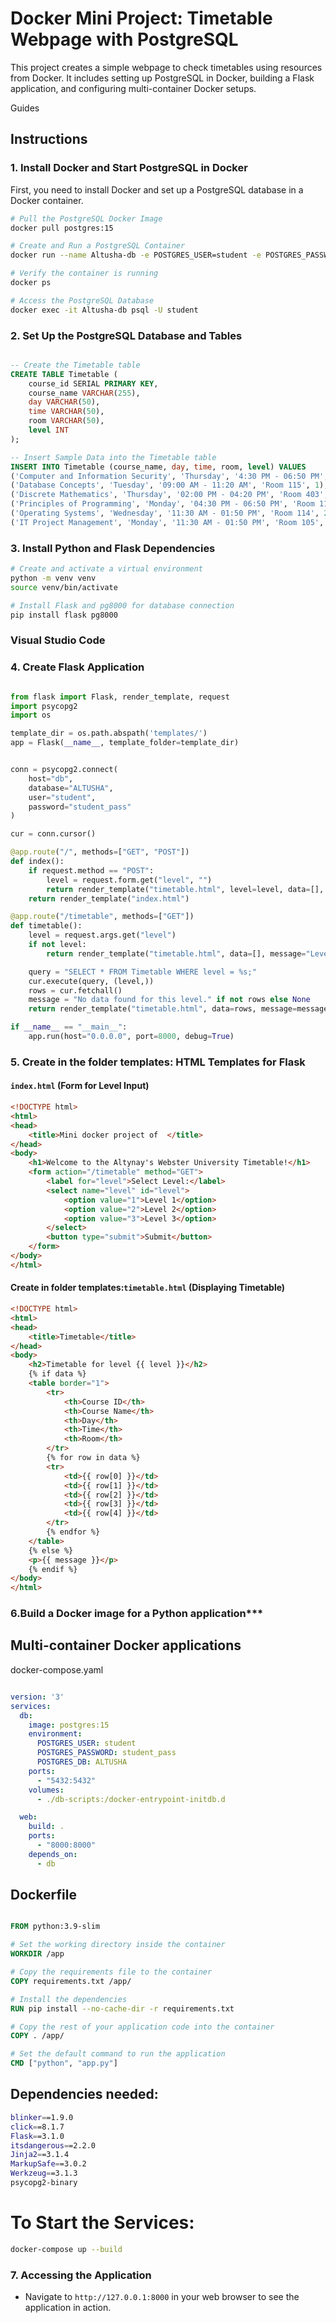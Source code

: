 
# Docker Mini Project: Timetable Webpage with PostgreSQL
This project creates a simple webpage to check timetables using resources from Docker. It includes setting up PostgreSQL in Docker, building a Flask application, and configuring multi-container Docker setups.

Guides

## Instructions

### 1. Install Docker and Start PostgreSQL in Docker

First, you need to install Docker and set up a PostgreSQL database in a Docker container.

```bash
# Pull the PostgreSQL Docker Image
docker pull postgres:15

# Create and Run a PostgreSQL Container
docker run --name Altusha-db -e POSTGRES_USER=student -e POSTGRES_PASSWORD=student_pass -d -p 5432:5432 postgres:15

# Verify the container is running
docker ps

# Access the PostgreSQL Database
docker exec -it Altusha-db psql -U student
```

### 2. **Set Up the PostgreSQL Database and Tables**

```sql

-- Create the Timetable table
CREATE TABLE Timetable (
    course_id SERIAL PRIMARY KEY,
    course_name VARCHAR(255),
    day VARCHAR(50),
    time VARCHAR(50),
    room VARCHAR(50),
    level INT
);

-- Insert Sample Data into the Timetable table
INSERT INTO Timetable (course_name, day, time, room, level) VALUES
('Computer and Information Security', 'Thursday', '4:30 PM - 06:50 PM', 'Room 114', 2),
('Database Concepts', 'Tuesday', '09:00 AM - 11:20 AM', 'Room 115', 1),
('Discrete Mathematics', 'Thursday', '02:00 PM - 04:20 PM', 'Room 403', 3),
('Principles of Programming', 'Monday', '04:30 PM - 06:50 PM', 'Room 114', 3),
('Operating Systems', 'Wednesday', '11:30 AM - 01:50 PM', 'Room 114', 2),
('IT Project Management', 'Monday', '11:30 AM - 01:50 PM', 'Room 105', 2);

```

### 3. **Install Python and Flask Dependencies**

```bash
# Create and activate a virtual environment
python -m venv venv
source venv/bin/activate  

# Install Flask and pg8000 for database connection
pip install flask pg8000
```
### Visual Studio Code

### 4. **Create Flask Application**

```python

from flask import Flask, render_template, request
import psycopg2
import os

template_dir = os.path.abspath('templates/')
app = Flask(__name__, template_folder=template_dir)


conn = psycopg2.connect(
    host="db",  
    database="ALTUSHA", 
    user="student",
    password="student_pass"  
)

cur = conn.cursor()

@app.route("/", methods=["GET", "POST"])
def index():
    if request.method == "POST":
        level = request.form.get("level", "")
        return render_template("timetable.html", level=level, data=[], message="Loading timetable...")
    return render_template("index.html")

@app.route("/timetable", methods=["GET"])
def timetable():
    level = request.args.get("level")
    if not level:
        return render_template("timetable.html", data=[], message="Level is required.")

    query = "SELECT * FROM Timetable WHERE level = %s;"  
    cur.execute(query, (level,))
    rows = cur.fetchall()
    message = "No data found for this level." if not rows else None
    return render_template("timetable.html", data=rows, message=message)

if __name__ == "__main__":
    app.run(host="0.0.0.0", port=8000, debug=True)

```

### 5. **Create in the folder templates: HTML Templates for Flask**

#### **`index.html` (Form for Level Input)**

```html
<!DOCTYPE html>
<html>
<head>
    <title>Mini docker project of  </title>
</head>
<body>
    <h1>Welcome to the Altynay's Webster University Timetable!</h1>
    <form action="/timetable" method="GET">
        <label for="level">Select Level:</label>
        <select name="level" id="level">
            <option value="1">Level 1</option>
            <option value="2">Level 2</option>
            <option value="3">Level 3</option>
        </select>
        <button type="submit">Submit</button>
    </form>
</body>
</html>
```

#### Create in folder templates:**`timetable.html` (Displaying Timetable)**

```html
<!DOCTYPE html>
<html>
<head>
    <title>Timetable</title>
</head>
<body>
    <h2>Timetable for level {{ level }}</h2>
    {% if data %}
    <table border="1">
        <tr>
            <th>Course ID</th>
            <th>Course Name</th>
            <th>Day</th>
            <th>Time</th>
            <th>Room</th>
        </tr>
        {% for row in data %}
        <tr>
            <td>{{ row[0] }}</td>
            <td>{{ row[1] }}</td>
            <td>{{ row[2] }}</td>
            <td>{{ row[3] }}</td>
            <td>{{ row[4] }}</td>
        </tr>
        {% endfor %}
    </table>
    {% else %}
    <p>{{ message }}</p>
    {% endif %}
</body>
</html>
```

### 6.Build a Docker image for a Python application***

## Multi-container Docker applications
docker-compose.yaml
```yaml

version: '3'
services:
  db:
    image: postgres:15
    environment:
      POSTGRES_USER: student
      POSTGRES_PASSWORD: student_pass
      POSTGRES_DB: ALTUSHA
    ports:
      - "5432:5432"
    volumes:
      - ./db-scripts:/docker-entrypoint-initdb.d

  web:
    build: .
    ports:
      - "8000:8000"
    depends_on:
      - db

```
## Dockerfile
```Dockerfile

FROM python:3.9-slim

# Set the working directory inside the container
WORKDIR /app

# Copy the requirements file to the container
COPY requirements.txt /app/

# Install the dependencies
RUN pip install --no-cache-dir -r requirements.txt

# Copy the rest of your application code into the container
COPY . /app/

# Set the default command to run the application
CMD ["python", "app.py"]

```
## Dependencies needed:
```bash
blinker==1.9.0
click==8.1.7
Flask==3.1.0
itsdangerous==2.2.0
Jinja2==3.1.4
MarkupSafe==3.0.2
Werkzeug==3.1.3
psycopg2-binary
```
# To Start the Services:
```bash
docker-compose up --build
```

### 7. **Accessing the Application**

- Navigate to `http://127.0.0.1:8000` in your web browser to see the application in action.
  
<img src="https://i.imghippo.com/files/KRR1335Otw.jpg" alt="" border="0">
<img src="https://i.imghippo.com/files/hVrn4994Cc.jpg" alt="" border="0">
<img src="https://i.imghippo.com/files/gxC2800haU.jpg" alt="" border="0">
<img src="https://i.imghippo.com/files/xLCN7450sbo.jpg" alt="" border="0">
